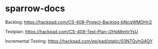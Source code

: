 # sparrow-docs

Backlog: https://hackpad.com/CS-408-Project-Backlog-bNcqWMDHri2

Testplan: https://hackpad.com/CS-408-Test-Plan-j2HpMmhrYsU

Incremental Testing: https://hackpad.com/ep/pad/static/03NTQvhQ4QY
